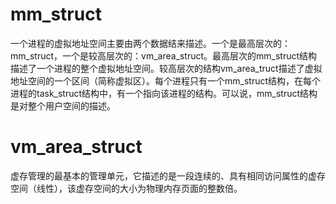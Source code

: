 # mm_struct
一个进程的虚拟地址空间主要由两个数据结来描述。一个是最高层次的：mm_struct，一个是较高层次的：vm_area_struct。最高层次的mm_struct结构描述了一个进程的整个虚拟地址空间。较高层次的结构vm_area_truct描述了虚拟地址空间的一个区间（简称虚拟区）。每个进程只有一个mm_struct结构，在每个进程的task_struct结构中，有一个指向该进程的结构。可以说，mm_struct结构是对整个用户空间的描述。

# vm_area_struct 
虚存管理的最基本的管理单元，它描述的是一段连续的、具有相同访问属性的虚存空间（线性），该虚存空间的大小为物理内存页面的整数倍。